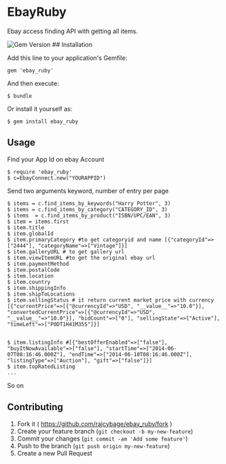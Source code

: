 # EbayRuby

Ebay access finding API with getting all items.

<img src="https://badge.fury.io/rb/ebay_ruby.svg" alt="Gem Version" />
## Installation

Add this line to your application's Gemfile:

    gem 'ebay_ruby'

And then execute:

    $ bundle

Or install it yourself as:

    $ gem install ebay_ruby

## Usage

Find your App Id on ebay Account

    $ require 'ebay_ruby'
    $ c=EbayConnect.new("YOURAPPID")

Send two arguments keyword, number of entry per page



    $ items = c.find_items_by_keywords("Harry Potter", 3)
    $ items = c.find_items_by_category("CATEGORY_ID", 3)
    $ items  = c.find_items_by_product("ISBN/UPC/EAN", 3)
    $ item = items.first
    $ item.title
    $ item.globalId
    $ item.primaryCategory #to get categoryid and name [{"categoryId"=>["2444"], "categoryName"=>["Vintage"]}]
    $ item.galleryURL # to get gallery url
    $ item.viewItemURL #to get the original ebay url
    $ item.paymentMethod
    $ item.postalCode
    $ item.location
    $ item.country
    $ item.shippingInfo
    $ item.shipToLocations
    $ item.sellingStatus # it return current market price with currency [{"currentPrice"=>[{"@currencyId"=>"USD", "__value__"=>"10.0"}], "convertedCurrentPrice"=>[{"@currencyId"=>"USD", "__value__"=>"10.0"}], "bidCount"=>["0"], "sellingState"=>["Active"], "timeLeft"=>["P0DT1H41M35S"]}]


    $ item.listingInfo #[{"bestOfferEnabled"=>["false"], "buyItNowAvailable"=>["false"], "startTime"=>["2014-06-07T08:16:46.000Z"], "endTime"=>["2014-06-10T08:16:46.000Z"], "listingType"=>["Auction"], "gift"=>["false"]}]
    $ item.topRatedListing
    ...
   So on



## Contributing

1. Fork it ( https://github.com/rajcybage/ebay_ruby/fork )
2. Create your feature branch (`git checkout -b my-new-feature`)
3. Commit your changes (`git commit -am 'Add some feature'`)
4. Push to the branch (`git push origin my-new-feature`)
5. Create a new Pull Request
